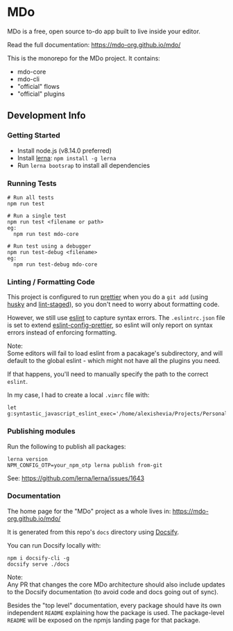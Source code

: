# MDo

MDo is a free, open source to-do app built to live inside your editor.

Read the full documentation: https://mdo-org.github.io/mdo/

This is the monorepo for the MDo project. It contains:

- mdo-core
- mdo-cli
- "official" flows
- "official" plugins

## Development Info

### Getting Started

- Install node.js (v8.14.0 preferred)
- Install [lerna](https://github.com/lerna/lerna): `npm install -g lerna`
- Run `lerna bootsrap` to install all dependencies

### Running Tests

```
# Run all tests
npm run test

# Run a single test
npm run test <filename or path>
eg:
  npm run test mdo-core

# Run test using a debugger
npm run test-debug <filename>
eg:
  npm run test-debug mdo-core
```

### Linting / Formatting Code

This project is configured to run [prettier](https://github.com/prettier/prettier) when you do a `git add` (using [husky](https://www.npmjs.com/package/husky) and [lint-staged](https://www.npmjs.com/package/lint-staged)), so you don't need to worry about formatting code.

However, we still use [eslint](https://eslint.org/) to capture syntax errors. The `.eslintrc.json` file is set to extend [eslint-config-prettier](https://www.npmjs.com/package/eslint-config-prettier), so eslint will only report on syntax errors instead of enforcing formatting.

Note:  
Some editors will fail to load eslint from a pacakage's subdirectory, and will default to the global eslint - which might not have all the plugins you need.

If that happens, you'll need to manually specify the path to the correct `eslint`.

In my case, I had to create a local `.vimrc` file with:

```
let g:syntastic_javascript_eslint_exec='/home/alexishevia/Projects/Personales/mdo/node_modules/.bin/eslint'
```

### Publishing modules

Run the following to publish all packages:

```
lerna version
NPM_CONFIG_OTP=your_npm_otp lerna publish from-git
```

See: https://github.com/lerna/lerna/issues/1643

### Documentation

The home page for the "MDo" project as a whole lives in: https://mdo-org.github.io/mdo/

It is generated from this repo's `docs` directory using [Docsify](https://docsify.js.org).

You can run Docsify locally with:

```
npm i docsify-cli -g
docsify serve ./docs
```

Note:  
Any PR that changes the core MDo architecture should also include updates to the Docsify documentation (to avoid code and docs going out of sync).

Besides the "top level" documentation, every package should have its own independent `README` explaining how the package is used. The package-level `README` will be exposed on the npmjs landing page for that package.

